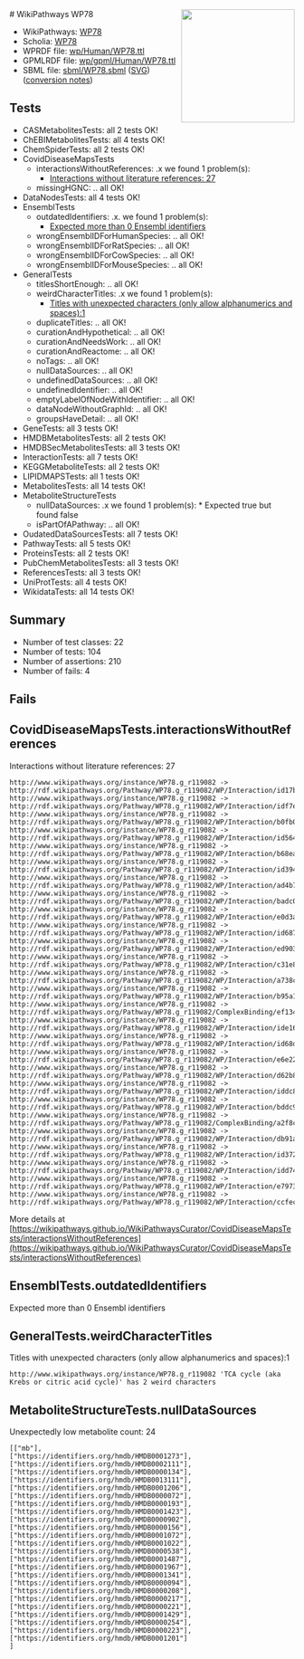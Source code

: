 <img style="float: right; width: 200px" src="../logo.png" />
# WikiPathways WP78

* WikiPathways: [WP78](https://identifiers.org/wikipathways:WP78)
* Scholia: [WP78](https://scholia.toolforge.org/wikipathways/WP78)
* WPRDF file: [wp/Human/WP78.ttl](../wp/Human/WP78.ttl)
* GPMLRDF file: [wp/gpml/Human/WP78.ttl](../wp/gpml/Human/WP78.ttl)
* SBML file: [sbml/WP78.sbml](../sbml/WP78.sbml) ([SVG](../sbml/WP78.svg)) ([conversion notes](../sbml/WP78.txt))

## Tests
* CASMetabolitesTests: all 2 tests OK!
* ChEBIMetabolitesTests: all 4 tests OK!
* ChemSpiderTests: all 2 tests OK!
* CovidDiseaseMapsTests
    * interactionsWithoutReferences: .x we found 1 problem(s):
        * [Interactions without literature references: 27](#9701cd07)
    * missingHGNC: .. all OK!
* DataNodesTests: all 4 tests OK!
* EnsemblTests
    * outdatedIdentifiers: .x. we found 1 problem(s):
        * [Expected more than 0 Ensembl identifiers](#f44398b7)
    * wrongEnsemblIDForHumanSpecies: .. all OK!
    * wrongEnsemblIDForRatSpecies: .. all OK!
    * wrongEnsemblIDForCowSpecies: .. all OK!
    * wrongEnsemblIDForMouseSpecies: .. all OK!
* GeneralTests
    * titlesShortEnough: .. all OK!
    * weirdCharacterTitles: .x we found 1 problem(s):
        * [Titles with unexpected characters (only allow alphanumerics and spaces):1](#fda87b3f)
    * duplicateTitles: .. all OK!
    * curationAndHypothetical: .. all OK!
    * curationAndNeedsWork: .. all OK!
    * curationAndReactome: .. all OK!
    * noTags: .. all OK!
    * nullDataSources: .. all OK!
    * undefinedDataSources: .. all OK!
    * undefinedIdentifier: .. all OK!
    * emptyLabelOfNodeWithIdentifier: .. all OK!
    * dataNodeWithoutGraphId: .. all OK!
    * groupsHaveDetail: .. all OK!
* GeneTests: all 3 tests OK!
* HMDBMetabolitesTests: all 2 tests OK!
* HMDBSecMetabolitesTests: all 3 tests OK!
* InteractionTests: all 7 tests OK!
* KEGGMetaboliteTests: all 2 tests OK!
* LIPIDMAPSTests: all 1 tests OK!
* MetabolitesTests: all 14 tests OK!
* MetaboliteStructureTests
    * nullDataSources: .x we found 1 problem(s):
            * Expected true but found false
    * isPartOfAPathway: .. all OK!
* OudatedDataSourcesTests: all 7 tests OK!
* PathwayTests: all 5 tests OK!
* ProteinsTests: all 2 tests OK!
* PubChemMetabolitesTests: all 3 tests OK!
* ReferencesTests: all 3 tests OK!
* UniProtTests: all 4 tests OK!
* WikidataTests: all 14 tests OK!


## Summary

* Number of test classes: 22
* Number of tests: 104
* Number of assertions: 210
* Number of fails: 4

## Fails

<a name="9701cd07" />

## CovidDiseaseMapsTests.interactionsWithoutReferences

Interactions without literature references: 27
```
http://www.wikipathways.org/instance/WP78.g_r119082 -> http://rdf.wikipathways.org/Pathway/WP78.g_r119082/WP/Interaction/id17b35470
http://www.wikipathways.org/instance/WP78.g_r119082 -> http://rdf.wikipathways.org/Pathway/WP78.g_r119082/WP/Interaction/idf7e247ae
http://www.wikipathways.org/instance/WP78.g_r119082 -> http://rdf.wikipathways.org/Pathway/WP78.g_r119082/WP/Interaction/b0fb0
http://www.wikipathways.org/instance/WP78.g_r119082 -> http://rdf.wikipathways.org/Pathway/WP78.g_r119082/WP/Interaction/id56459e3d
http://www.wikipathways.org/instance/WP78.g_r119082 -> http://rdf.wikipathways.org/Pathway/WP78.g_r119082/WP/Interaction/b68ea
http://www.wikipathways.org/instance/WP78.g_r119082 -> http://rdf.wikipathways.org/Pathway/WP78.g_r119082/WP/Interaction/id3944502d
http://www.wikipathways.org/instance/WP78.g_r119082 -> http://rdf.wikipathways.org/Pathway/WP78.g_r119082/WP/Interaction/ad4b7
http://www.wikipathways.org/instance/WP78.g_r119082 -> http://rdf.wikipathways.org/Pathway/WP78.g_r119082/WP/Interaction/badc0
http://www.wikipathways.org/instance/WP78.g_r119082 -> http://rdf.wikipathways.org/Pathway/WP78.g_r119082/WP/Interaction/e0d3a
http://www.wikipathways.org/instance/WP78.g_r119082 -> http://rdf.wikipathways.org/Pathway/WP78.g_r119082/WP/Interaction/id687c4af5
http://www.wikipathways.org/instance/WP78.g_r119082 -> http://rdf.wikipathways.org/Pathway/WP78.g_r119082/WP/Interaction/ed903
http://www.wikipathways.org/instance/WP78.g_r119082 -> http://rdf.wikipathways.org/Pathway/WP78.g_r119082/WP/Interaction/c31e8
http://www.wikipathways.org/instance/WP78.g_r119082 -> http://rdf.wikipathways.org/Pathway/WP78.g_r119082/WP/Interaction/a738c
http://www.wikipathways.org/instance/WP78.g_r119082 -> http://rdf.wikipathways.org/Pathway/WP78.g_r119082/WP/Interaction/b95a1
http://www.wikipathways.org/instance/WP78.g_r119082 -> http://rdf.wikipathways.org/Pathway/WP78.g_r119082/ComplexBinding/ef134
http://www.wikipathways.org/instance/WP78.g_r119082 -> http://rdf.wikipathways.org/Pathway/WP78.g_r119082/WP/Interaction/ide16f3c42
http://www.wikipathways.org/instance/WP78.g_r119082 -> http://rdf.wikipathways.org/Pathway/WP78.g_r119082/WP/Interaction/id68dda630
http://www.wikipathways.org/instance/WP78.g_r119082 -> http://rdf.wikipathways.org/Pathway/WP78.g_r119082/WP/Interaction/e6e22
http://www.wikipathways.org/instance/WP78.g_r119082 -> http://rdf.wikipathways.org/Pathway/WP78.g_r119082/WP/Interaction/d62b8
http://www.wikipathways.org/instance/WP78.g_r119082 -> http://rdf.wikipathways.org/Pathway/WP78.g_r119082/WP/Interaction/iddc8ee953
http://www.wikipathways.org/instance/WP78.g_r119082 -> http://rdf.wikipathways.org/Pathway/WP78.g_r119082/WP/Interaction/bddc9
http://www.wikipathways.org/instance/WP78.g_r119082 -> http://rdf.wikipathways.org/Pathway/WP78.g_r119082/ComplexBinding/a2f8c
http://www.wikipathways.org/instance/WP78.g_r119082 -> http://rdf.wikipathways.org/Pathway/WP78.g_r119082/WP/Interaction/db91a
http://www.wikipathways.org/instance/WP78.g_r119082 -> http://rdf.wikipathways.org/Pathway/WP78.g_r119082/WP/Interaction/id3729ec34
http://www.wikipathways.org/instance/WP78.g_r119082 -> http://rdf.wikipathways.org/Pathway/WP78.g_r119082/WP/Interaction/idd743ffb1
http://www.wikipathways.org/instance/WP78.g_r119082 -> http://rdf.wikipathways.org/Pathway/WP78.g_r119082/WP/Interaction/e7973
http://www.wikipathways.org/instance/WP78.g_r119082 -> http://rdf.wikipathways.org/Pathway/WP78.g_r119082/WP/Interaction/ccfec
```

More details at [https://wikipathways.github.io/WikiPathwaysCurator/CovidDiseaseMapsTests/interactionsWithoutReferences](https://wikipathways.github.io/WikiPathwaysCurator/CovidDiseaseMapsTests/interactionsWithoutReferences)

<a name="f44398b7" />

## EnsemblTests.outdatedIdentifiers

Expected more than 0 Ensembl identifiers
<a name="fda87b3f" />

## GeneralTests.weirdCharacterTitles

Titles with unexpected characters (only allow alphanumerics and spaces):1
```
http://www.wikipathways.org/instance/WP78.g_r119082 'TCA cycle (aka Krebs or citric acid cycle)' has 2 weird characters
```

<a name="919041ac" />

## MetaboliteStructureTests.nullDataSources

Unexpectedly low metabolite count: 24
```
[["mb"],
["https://identifiers.org/hmdb/HMDB0001273"],
["https://identifiers.org/hmdb/HMDB0002111"],
["https://identifiers.org/hmdb/HMDB0000134"],
["https://identifiers.org/hmdb/HMDB0013111"],
["https://identifiers.org/hmdb/HMDB0001206"],
["https://identifiers.org/hmdb/HMDB0000072"],
["https://identifiers.org/hmdb/HMDB0000193"],
["https://identifiers.org/hmdb/HMDB0001423"],
["https://identifiers.org/hmdb/HMDB0000902"],
["https://identifiers.org/hmdb/HMDB0000156"],
["https://identifiers.org/hmdb/HMDB0001072"],
["https://identifiers.org/hmdb/HMDB0001022"],
["https://identifiers.org/hmdb/HMDB0000538"],
["https://identifiers.org/hmdb/HMDB0001487"],
["https://identifiers.org/hmdb/HMDB0001967"],
["https://identifiers.org/hmdb/HMDB0001341"],
["https://identifiers.org/hmdb/HMDB0000094"],
["https://identifiers.org/hmdb/HMDB0000208"],
["https://identifiers.org/hmdb/HMDB0000217"],
["https://identifiers.org/hmdb/HMDB0000221"],
["https://identifiers.org/hmdb/HMDB0001429"],
["https://identifiers.org/hmdb/HMDB0000254"],
["https://identifiers.org/hmdb/HMDB0000223"],
["https://identifiers.org/hmdb/HMDB0001201"]
]
```

